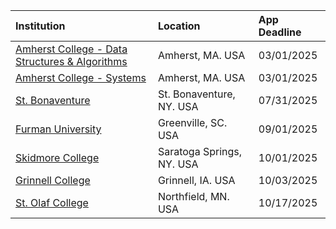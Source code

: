 
| **Institution** | **Location** | **App Deadline** |
| :----       | :---       | :--- |
| [Amherst College - Data Structures &amp; Algorithms](#amherst-data) |Amherst, MA. USA | 03/01/2025 |
| [Amherst College - Systems](#amherst-systems) |Amherst, MA. USA | 03/01/2025 |
| [St. Bonaventure](#st-bonaventure) | St. Bonaventure, NY. USA | 07/31/2025 |
| [Furman University](#furman) | Greenville, SC. USA | 09/01/2025 |
| [Skidmore College](#skidmore) | Saratoga Springs, NY. USA | 10/01/2025 |
| [Grinnell College](#grinnell) | Grinnell, IA. USA | 10/03/2025 |
| [St. Olaf College](#st-olaf) | Northfield, MN. USA | 10/17/2025 |
